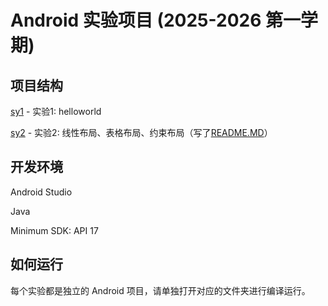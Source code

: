 # Android 实验项目 (2025-2026 第一学期)



## 项目结构



[sy1](./sy1/) - 实验1: helloworld

[sy2](./sy2/) - 实验2: 线性布局、表格布局、约束布局（写了[README.MD](./sy2/README.md)）



## 开发环境

 Android Studio

 Java

 Minimum SDK: API 17



## 如何运行

每个实验都是独立的 Android 项目，请单独打开对应的文件夹进行编译运行。

